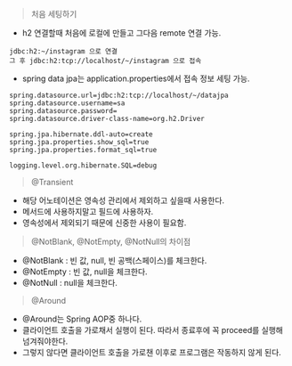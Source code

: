 > 처음 세팅하기

- h2 연결할때 처음에 로컬에 만들고 그다음 remote 연결 가능.

```shell
jdbc:h2:~/instagram 으로 연결
그 후 jdbc:h2:tcp://localhost/~/instagram 으로 접속
```

- spring data jpa는 application.properties에서 접속 정보 세팅 가능.
```shell
spring.datasource.url=jdbc:h2:tcp://localhost/~/datajpa
spring.datasource.username=sa
spring.datasource.password=
spring.datasource.driver-class-name=org.h2.Driver

spring.jpa.hibernate.ddl-auto=create
spring.jpa.properties.show_sql=true
spring.jpa.properties.format_sql=true

logging.level.org.hibernate.SQL=debug
```

> @Transient
- 해당 어노테이션은 영속성 관리에서 제외하고 싶을때 사용한다.
- 메서드에 사용하지말고 필드에 사용하자.
- 영속성에서 제외되기 때문에 신중한 사용이 필요함.


> @NotBlank, @NotEmpty, @NotNull의 차이점
- @NotBlank : 빈 값, null, 빈 공백(스페이스)를 체크한다.
- @NotEmpty : 빈 값, null을 체크한다.
- @NotNull : null을 체크한다.


> @Around
- @Around는 Spring AOP중 하나다.
- 클라이언트 호출을 가로채서 실행이 된다. 따라서 종료후에 꼭 proceed를 실행해 넘겨줘야한다.
- 그렇지 않다면 클라이언트 호출을 가로챈 이후로 프로그램은 작동하지 않게 된다.


